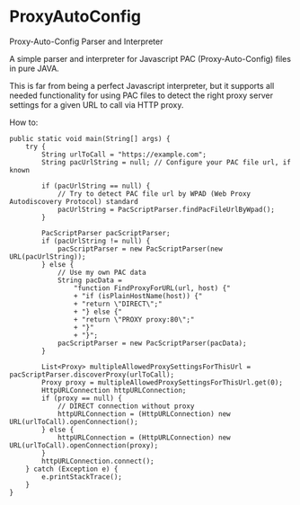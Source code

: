 # ProxyAutoConfig
Proxy-Auto-Config Parser and Interpreter

A simple parser and interpreter for Javascript PAC (Proxy-Auto-Config) files in pure JAVA.

This is far from being a perfect Javascript interpreter, but it supports all needed functionality for using PAC files to detect the right proxy server settings for a given URL to call via HTTP proxy.

How to:
```
public static void main(String[] args) {
	try {
		String urlToCall = "https://example.com";
		String pacUrlString = null; // Configure your PAC file url, if known

		if (pacUrlString == null) {
			// Try to detect PAC file url by WPAD (Web Proxy Autodiscovery Protocol) standard
			pacUrlString = PacScriptParser.findPacFileUrlByWpad();
		}

		PacScriptParser pacScriptParser;
		if (pacUrlString != null) {
 			pacScriptParser = new PacScriptParser(new URL(pacUrlString));
		} else {
			// Use my own PAC data
			String pacData = 
				"function FindProxyForURL(url, host) {"
				+ "if (isPlainHostName(host)) {"
				+ "return \"DIRECT\";"
				+ "} else {"
				+ "return \"PROXY proxy:80\";"
				+ "}"
				+ "}";
 			pacScriptParser = new PacScriptParser(pacData);
		}

		List<Proxy> multipleAllowedProxySettingsForThisUrl = pacScriptParser.discoverProxy(urlToCall);
		Proxy proxy = multipleAllowedProxySettingsForThisUrl.get(0);
		HttpURLConnection httpURLConnection;
		if (proxy == null) {
			// DIRECT connection without proxy
			httpURLConnection = (HttpURLConnection) new URL(urlToCall).openConnection();
		} else {
			httpURLConnection = (HttpURLConnection) new URL(urlToCall).openConnection(proxy);
		}
		httpURLConnection.connect();
	} catch (Exception e) {
		e.printStackTrace();
	}
}
```
